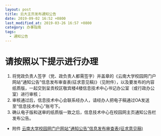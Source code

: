 ```yaml
---
layout: post
title: 云大主页发布通知公告
date: 2019-09-02 16:52 +0800
last_modified_at: 2019-03-26 16:57 +0800
category: 办事指南
tags:
  - 通知公告
---
```


# 请按照以下提示进行办理

1. 将党政负责人签字（党、政负责人都需签字）并盖章的《云南大学校园网门户网站“通知公告”信息发布审查表(征求意见稿)》（见附件），以及要发布的内容纸质版，一起交到呈贡校区敬宾楼4楼信息技术中心书记办公室（或行政办公室）进行审核；
2. 审核通过后，信息技术中心会联系经办人，请经办人把电子稿通过OA发送至“信息技术中心”账号下。
3. 确认电子版和送审的纸质版一致之后，信息技术中心在校园网主页通知公告栏发布公告。

- 附件 [云南大学校园网门户网站“通知公告”信息发布审查表(征求意见稿)](http://65031141.github.io/assets/云南大学校园网门户网站“通知公告”信息发布审查表(征求意见稿).docx)

